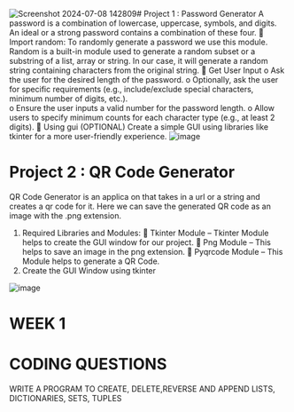 ![Screenshot 2024-07-08 142809](https://github.com/Jhansi-1234/-TECHSTRAVER-_DATA_SCIENCE_WEEK1/assets/143017817/661b2dd1-8272-44cc-85fa-bc63911119c5)# Project 1 : Password Generator 
A password is a combination of lowercase, uppercase, symbols, and 
digits. An ideal or a strong password contains a combination of these 
four. 
 Import random: To randomly generate a password we use this module. 
Random is a built-in module used to generate a random subset or a 
substring of a list, array or string. In our case, it will generate a random 
string containing characters from the original string. 
 Get User Input 
o Ask the user for the desired length of the password. 
o Optionally, ask the user for specific requirements (e.g., include/exclude 
special characters, minimum number of digits, etc.).  
o Ensure the user inputs a valid number for the password length. 
o Allow users to specify minimum counts for each character type (e.g., at least 2 
digits). 
 Using gui (OPTIONAL) 
Create a simple GUI using libraries like tkinter for a more user-friendly 
experience.
![image](https://github.com/Jhansi-1234/-TECHSTRAVER-_DATA_SCIENCE_WEEK1/assets/143017817/f49bf21f-1434-407f-8986-4ed709c059c3)
# Project 2 : QR Code Generator 
QR Code Generator is an applica on that takes in a url or a string 
and creates a qr code for it. Here we can save the generated QR 
code as an image with the .png extension. 
1. Required Libraries and Modules: 
 Tkinter Module – Tkinter Module helps to create the GUI 
window for our project. 
 Png Module – This helps to save an image in the png 
extension. 
 Pyqrcode Module – This Module helps to generate a QR 
Code. 
2. Create the GUI Window using tkinter

![image](https://github.com/Jhansi-1234/-TECHSTRAVER-_DATA_SCIENCE_WEEK1/assets/143017817/a90f3e1c-992e-4484-95c4-0f813355944c)
# WEEK 1
 # CODING QUESTIONS
 WRITE A PROGRAM TO CREATE, DELETE,REVERSE
 AND APPEND LISTS, DICTIONARIES, SETS,
 TUPLES
